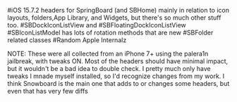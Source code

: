 <readme>

#iOS 15.7.2 headers for SpringBoard (and SBHome) mainly in relation to icon layouts, folders,App Library, and Widgets, but there's so much other stuff too.
#SBDockIconListView and #SBFloatingDockIconListView
#SBIconListModel has lots of rotation methods that are new
#SBFolder related classes 
#Random Apple Internalz

NOTE: These were all collected from an iPhone 7+ using the palera1n jailbreak, with tweaks ON.  Most of the headers should have minimal impact,
but it wouldn't be a bad idea to double check.  I pretty much only have tweaks I mnade myself installed, so I'd recognize changes from my work.
I think Snowboard is the main one that adds to or changes some headers, but even that has very few diffs
</readme>
